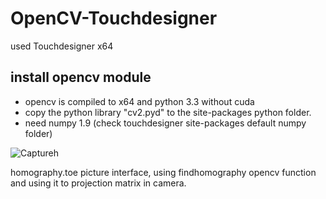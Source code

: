 # OpenCV-Touchdesigner

used Touchdesigner x64

## install opencv module
* opencv is compiled to x64 and python 3.3 without cuda
* copy the python library "cv2.pyd" to the site-packages python folder.
* need numpy 1.9 (check touchdesigner site-packages default numpy folder)

![Captureh](http://aledel.github.io/OpenCV-Touchdesigner/images/capture.jpg)

homography.toe picture interface, using findhomography opencv function and using it to projection matrix in camera.
